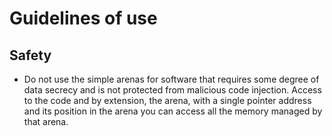 # Guidelines of use

## Safety
- Do not use the simple arenas for software that requires some degree of data secrecy and is not protected from malicious code injection. Access to the code and by extension, the arena, with a single pointer address and its position in the arena you can access all the memory managed by that arena.